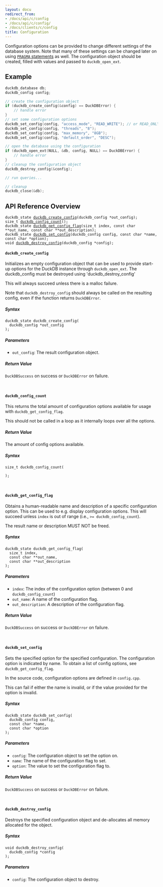 ```yaml
---
layout: docu
redirect_from:
- /docs/api/c/config
- /docs/api/c/config/
- /docs/clients/c/config
title: Configuration
---
```


Configuration options can be provided to change different settings of the database system. Note that many of these
settings can be changed later on using [`PRAGMA` statements](../../configuration/pragmas) as well. The configuration object
should be created, filled with values and passed to `duckdb_open_ext`.

## Example

```c
duckdb_database db;
duckdb_config config;

// create the configuration object
if (duckdb_create_config(&config) == DuckDBError) {
    // handle error
}
// set some configuration options
duckdb_set_config(config, "access_mode", "READ_WRITE"); // or READ_ONLY
duckdb_set_config(config, "threads", "8");
duckdb_set_config(config, "max_memory", "8GB");
duckdb_set_config(config, "default_order", "DESC");

// open the database using the configuration
if (duckdb_open_ext(NULL, &db, config, NULL) == DuckDBError) {
    // handle error
}
// cleanup the configuration object
duckdb_destroy_config(&config);

// run queries...

// cleanup
duckdb_close(&db);
```

## API Reference Overview

<!-- This section is generated by scripts/generate_c_api_docs.py -->

<div class="language-c highlighter-rouge"><div class="highlight"><pre class="highlight"><code><span class="kt">duckdb_state</span> <a href="#duckdb_create_config"><span class="nf">duckdb_create_config</span></a>(<span class="kt">duckdb_config</span> *<span class="nv">out_config</span>);
<span class="kt">size_t</span> <a href="#duckdb_config_count"><span class="nf">duckdb_config_count</span></a>();
<span class="kt">duckdb_state</span> <a href="#duckdb_get_config_flag"><span class="nf">duckdb_get_config_flag</span></a>(<span class="kt">size_t</span> <span class="nv">index</span>, <span class="kt">const</span> <span class="kt">char</span> **<span class="nv">out_name</span>, <span class="kt">const</span> <span class="kt">char</span> **<span class="nv">out_description</span>);
<span class="kt">duckdb_state</span> <a href="#duckdb_set_config"><span class="nf">duckdb_set_config</span></a>(<span class="kt">duckdb_config</span> <span class="nv">config</span>, <span class="kt">const</span> <span class="kt">char</span> *<span class="nv">name</span>, <span class="kt">const</span> <span class="kt">char</span> *<span class="nv">option</span>);
<span class="kt">void</span> <a href="#duckdb_destroy_config"><span class="nf">duckdb_destroy_config</span></a>(<span class="kt">duckdb_config</span> *<span class="nv">config</span>);
</code></pre></div></div>

#### `duckdb_create_config`

Initializes an empty configuration object that can be used to provide start-up options for the DuckDB instance
through `duckdb_open_ext`.
The duckdb_config must be destroyed using 'duckdb_destroy_config'

This will always succeed unless there is a malloc failure.

Note that `duckdb_destroy_config` should always be called on the resulting config, even if the function returns
`DuckDBError`.

##### Syntax

<div class="language-c highlighter-rouge"><div class="highlight"><pre class="highlight"><code><span class="kt">duckdb_state</span> <span class="nv">duckdb_create_config</span>(<span class="nv">
</span>  <span class="kt">duckdb_config</span> *<span class="nv">out_config
</span>);
</code></pre></div></div>

##### Parameters

* `out_config`: The result configuration object.

##### Return Value

`DuckDBSuccess` on success or `DuckDBError` on failure.

<br>

#### `duckdb_config_count`

This returns the total amount of configuration options available for usage with `duckdb_get_config_flag`.

This should not be called in a loop as it internally loops over all the options.


##### Return Value

The amount of config options available.

##### Syntax

<div class="language-c highlighter-rouge"><div class="highlight"><pre class="highlight"><code><span class="kt">size_t</span> <span class="nv">duckdb_config_count</span>(<span class="nv">
</span>  <span class="nv">
</span>);
</code></pre></div></div>
<br>

#### `duckdb_get_config_flag`

Obtains a human-readable name and description of a specific configuration option. This can be used to e.g.
display configuration options. This will succeed unless `index` is out of range (i.e., `>= duckdb_config_count`).

The result name or description MUST NOT be freed.

##### Syntax

<div class="language-c highlighter-rouge"><div class="highlight"><pre class="highlight"><code><span class="kt">duckdb_state</span> <span class="nv">duckdb_get_config_flag</span>(<span class="nv">
</span>  <span class="kt">size_t</span> <span class="nv">index</span>,<span class="nv">
</span>  <span class="kt">const</span> <span class="kt">char</span> **<span class="nv">out_name</span>,<span class="nv">
</span>  <span class="kt">const</span> <span class="kt">char</span> **<span class="nv">out_description
</span>);
</code></pre></div></div>

##### Parameters

* `index`: The index of the configuration option (between 0 and `duckdb_config_count`)
* `out_name`: A name of the configuration flag.
* `out_description`: A description of the configuration flag.

##### Return Value

`DuckDBSuccess` on success or `DuckDBError` on failure.

<br>

#### `duckdb_set_config`

Sets the specified option for the specified configuration. The configuration option is indicated by name.
To obtain a list of config options, see `duckdb_get_config_flag`.

In the source code, configuration options are defined in `config.cpp`.

This can fail if either the name is invalid, or if the value provided for the option is invalid.

##### Syntax

<div class="language-c highlighter-rouge"><div class="highlight"><pre class="highlight"><code><span class="kt">duckdb_state</span> <span class="nv">duckdb_set_config</span>(<span class="nv">
</span>  <span class="kt">duckdb_config</span> <span class="nv">config</span>,<span class="nv">
</span>  <span class="kt">const</span> <span class="kt">char</span> *<span class="nv">name</span>,<span class="nv">
</span>  <span class="kt">const</span> <span class="kt">char</span> *<span class="nv">option
</span>);
</code></pre></div></div>

##### Parameters

* `config`: The configuration object to set the option on.
* `name`: The name of the configuration flag to set.
* `option`: The value to set the configuration flag to.

##### Return Value

`DuckDBSuccess` on success or `DuckDBError` on failure.

<br>

#### `duckdb_destroy_config`

Destroys the specified configuration object and de-allocates all memory allocated for the object.

##### Syntax

<div class="language-c highlighter-rouge"><div class="highlight"><pre class="highlight"><code><span class="kt">void</span> <span class="nv">duckdb_destroy_config</span>(<span class="nv">
</span>  <span class="kt">duckdb_config</span> *<span class="nv">config
</span>);
</code></pre></div></div>

##### Parameters

* `config`: The configuration object to destroy.

<br>